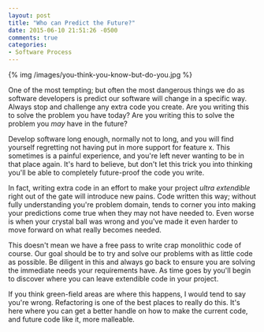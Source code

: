 ```yaml
---
layout: post
title: "Who can Predict the Future?"
date: 2015-06-10 21:51:26 -0500
comments: true
categories: 
- Software Process
---
```

{% img /images/you-think-you-know-but-do-you.jpg %}

One of the most tempting; but often the most dangerous things we do as software
developers is predict our software will change in a specific way.  Always stop
and challenge any extra code you create.  Are you writing this to solve the
problem you have today?  Are you writing this to solve the problem you _may_
have in the future?

<!-- more -->

Develop software long enough, normally not to long, and you will find yourself
regretting not having put in more support for feature x.  This sometimes is a
painful experience, and you're left never wanting to be in that place again.
It's hard to believe, but don't let this trick you into thinking you'll be able
to completely future-proof the code you write.

In fact, writing extra code in an effort to make your project _ultra extendible_
right out of the gate will introduce new pains.  Code written this way; without
fully understanding you're problem domain, tends to corner you into making your
predictions come true when they may not have needed to.  Even worse is when your
crystal ball was wrong and you've made it even harder to move forward on what
really becomes needed.

This doesn't mean we have a free pass to write crap monolithic code of course.
Our goal should be to try and solve our problems with as little code as
possible.  Be diligent in this and always go back to ensure you are solving the
immediate needs your requirements have.  As time goes by you'll begin to
discover where you can leave extendible code in your project.

If you think green-field areas are where this happens, I would tend to say
you're wrong.  Refactoring is one of the best places to really do this.  It's
here where you can get a better handle on how to make the current code, and
future code like it, more malleable.

